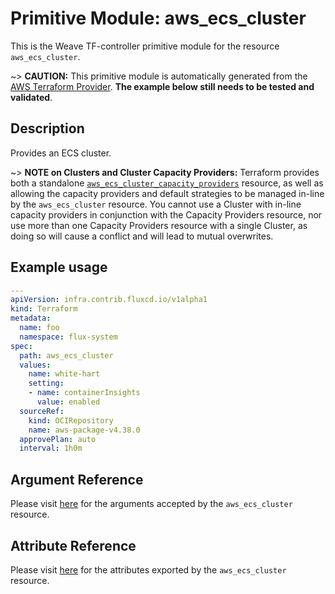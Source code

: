 
# Primitive Module: aws_ecs_cluster

This is the Weave TF-controller primitive module for the resource `aws_ecs_cluster`.

~> **CAUTION:** This primitive module is automatically generated from the [AWS Terraform Provider](https://registry.terraform.io/providers/hashicorp/aws/latest/docs/resources/ecs_cluster). **The example below still needs to be tested and validated**.

## Description

Provides an ECS cluster.

~> **NOTE on Clusters and Cluster Capacity Providers:** Terraform provides both a standalone [`aws_ecs_cluster_capacity_providers`](/docs/providers/aws/r/ecs_cluster_capacity_providers.html) resource, as well as allowing the capacity providers and default strategies to be managed in-line by the `aws_ecs_cluster` resource. You cannot use a Cluster with in-line capacity providers in conjunction with the Capacity Providers resource, nor use more than one Capacity Providers resource with a single Cluster, as doing so will cause a conflict and will lead to mutual overwrites.

## Example usage

```yaml
---
apiVersion: infra.contrib.fluxcd.io/v1alpha1
kind: Terraform
metadata:
  name: foo
  namespace: flux-system
spec:
  path: aws_ecs_cluster
  values:
    name: white-hart
    setting:
    - name: containerInsights
      value: enabled
  sourceRef:
    kind: OCIRepository
    name: aws-package-v4.38.0
  approvePlan: auto
  interval: 1h0m
```

## Argument Reference

Please visit [here](https://registry.terraform.io/providers/hashicorp/aws/latest/docs/resources/ecs_cluster#argument-reference) for the arguments accepted by the `aws_ecs_cluster` resource.

## Attribute Reference

Please visit [here](https://registry.terraform.io/providers/hashicorp/aws/latest/docs/resources/ecs_cluster#attributes-reference) for the attributes exported by the `aws_ecs_cluster` resource.
